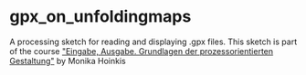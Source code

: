 gpx_on_unfoldingmaps
====================

A processing sketch for reading and displaying .gpx files. This sketch is part of the course ["Eingabe, Ausgabe. Grundlagen der prozessorientierten Gestaltung"](https://incom.org/workspace/4693) by Monika Hoinkis 
